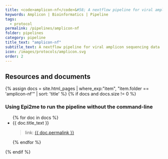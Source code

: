 ```yaml
---
title: <code>amplicon-nf</code>&#58; A nextflow pipeline for viral amplicon sequencing data
keywords: Amplicon | Bioinformatics | Pipeline
tags:
  - protocol
permalink: /pipelines/amplicon-nf
folder: pipelines
category: pipeline
title_text: "amplicon-nf"
subtitle_text: A nextflow pipeline for viral amplicon sequencing data
icon: /images/protocols/amplicon.svg
order: 2
---
```


## Resources and documents

{% assign docs = site.html_pages | where_exp:"item", "item.folder == 'amplicon-nf'" | sort: 'title' %}
{% if docs and docs.size != 0 %}
### Using Epi2me to run the pipeline without the command-line
<ul>
{% for doc in docs %}
    <li>{{ doc.title_text }}</li>
	<blockquote>link: <a href="{{ doc.permalink }}">{{ doc.permalink }}</a></blockquote>
{% endfor %}
</ul>
{% endif %}